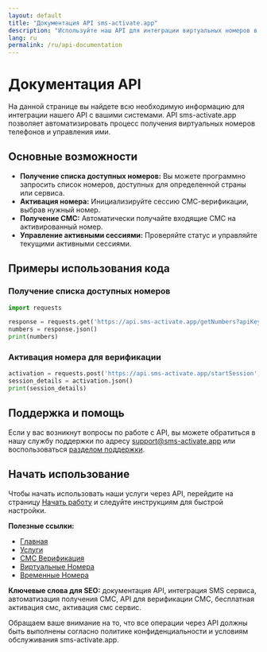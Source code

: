 ```yaml
---
layout: default
title: "Документация API sms-activate.app"
description: "Используйте наш API для интеграции виртуальных номеров в ваш сервис."
lang: ru
permalink: /ru/api-documentation
---
```


# Документация API

На данной странице вы найдете всю необходимую информацию для интеграции нашего API с вашими системами. API sms-activate.app позволяет автоматизировать процесс получения виртуальных номеров телефонов и управления ими.

## Основные возможности

- **Получение списка доступных номеров:** Вы можете программно запросить список номеров, доступных для определенной страны или сервиса.
- **Активация номера:** Инициализируйте сессию СМС-верификации, выбрав нужный номер.
- **Получение СМС:** Автоматически получайте входящие СМС на активированный номер.
- **Управление активными сессиями:** Проверяйте статус и управляйте текущими активными сессиями.

## Примеры использования кода

### Получение списка доступных номеров

```python
import requests

response = requests.get('https://api.sms-activate.app/getNumbers?apiKey=ВАШ_КЛЮЧ_API')
numbers = response.json()
print(numbers)
```

### Активация номера для верификации

```python
activation = requests.post('https://api.sms-activate.app/startSession', data={'apiKey': 'ВАШ_КЛЮЧ_API', 'numberId': 'ID_НОМЕРА'})
session_details = activation.json()
print(session_details)
```

## Поддержка и помощь

Если у вас возникнут вопросы по работе с API, вы можете обратиться в нашу службу поддержки по адресу [support@sms-activate.app](mailto:support@sms-activate.app) или воспользоваться [разделом поддержки](/ru/support).

## Начать использование

Чтобы начать использовать наши услуги через API, перейдите на страницу [Начать работу](/ru/get-started) и следуйте инструкциям для быстрой настройки.

**Полезные ссылки:**
- [Главная](/ru/)
- [Услуги](/ru/services)
- [СМС Верификация](/ru/sms-verification)
- [Виртуальные Номера](/ru/virtual-phone-numbers)
- [Временные Номера](/ru/temporary-phone-numbers)

**Ключевые слова для SEO:** документация API, интеграция SMS сервиса, автоматизация получения СМС, API для верификации СМС, бесплатная активация смс, активация смс сервис.

Обращаем ваше внимание на то, что все операции через API должны быть выполнены согласно политике конфиденциальности и условиям обслуживания sms-activate.app.